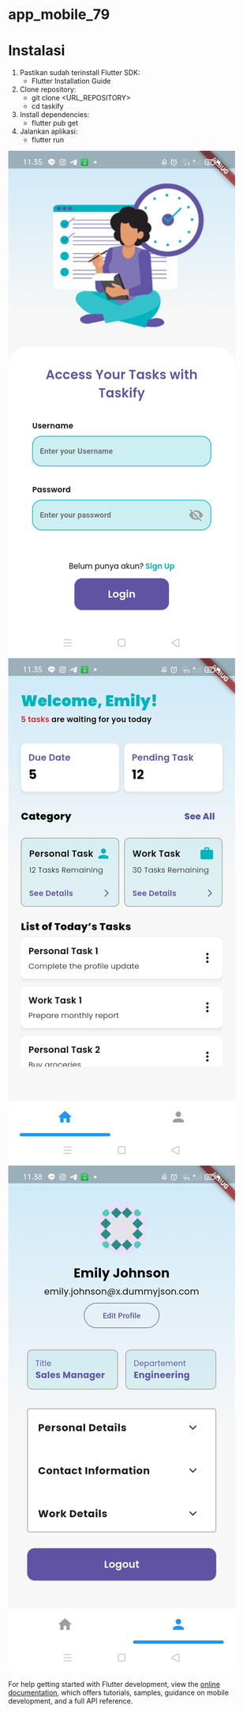 # app_mobile_79

# Instalasi

1. Pastikan sudah terinstall Flutter SDK:<br>
   - Flutter Installation Guide
2. Clone repository:<br>
   - git clone <URL_REPOSITORY><br>
   - cd taskify
4. Install dependencies:<br>
   - flutter pub get
5. Jalankan aplikasi:<br>
   - flutter run

![Login Page](app_mobile_79/assets/images/page/login_page.jpg)
![Home Page](app_mobile_79/assets/images/page/home_page.jpg)
![Profile Page](app_mobile_79/assets/images/page/profile_page.jpg)

For help getting started with Flutter development, view the
[online documentation](https://docs.flutter.dev/), which offers tutorials,
samples, guidance on mobile development, and a full API reference.
